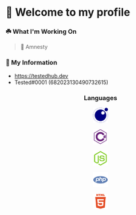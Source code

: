 # 👋 Welcome to my profile
### ☘️ What I'm Working On
> 🌹 Amnesty 
### 🚀 My Information
- https://testedhub.dev
- Tested#0001 (682023130490732615)

<h3 align="center">Languages</h3> 
<p align="center"> <a href="https://lua.org" target="_blank" rel="noreferrer"> 
<img src="https://raw.githubusercontent.com/devicons/devicon/1119b9f84c0290e0f0b38982099a2bd027a48bf1/icons/lua/lua-plain.svg" alt="lua" width="40" height="40"/> 
<p align="center"> <a href="" target="_blank" rel="noreferrer"> 
<img src="https://raw.githubusercontent.com/devicons/devicon/1119b9f84c0290e0f0b38982099a2bd027a48bf1/icons/csharp/csharp-line.svg" alt="csharp" width="40" height="40"/> 
<p align="center"> <a href="https://nodejs.org/en/" target="_blank" rel="noreferrer"> 
<img src="https://raw.githubusercontent.com/devicons/devicon/1119b9f84c0290e0f0b38982099a2bd027a48bf1/icons/nodejs/nodejs-plain.svg" alt="node" width="40" height="40"/> 
<p align="center"> <a href="https://www.php.net/" target="_blank" rel="noreferrer"> 
<img src="https://raw.githubusercontent.com/devicons/devicon/1119b9f84c0290e0f0b38982099a2bd027a48bf1/icons/php/php-plain.svg" alt="php" width="40" height="40"/> 
<p align="center"> <a href="" target="_blank" rel="noreferrer"> 
<img src="https://raw.githubusercontent.com/devicons/devicon/1119b9f84c0290e0f0b38982099a2bd027a48bf1/icons/html5/html5-plain-wordmark.svg" alt="html" width="40" height="40"/> 
